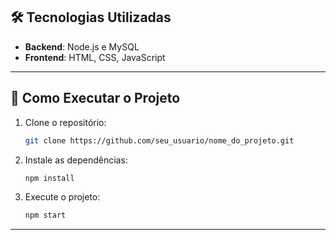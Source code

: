 

## 🛠️ Tecnologias Utilizadas

- **Backend**: Node.js e MySQL
- **Frontend**: HTML, CSS, JavaScript

---

## 🚀 Como Executar o Projeto

1. Clone o repositório:
    ```bash
    git clone https://github.com/seu_usuario/nome_do_projeto.git
    ```
   
2. Instale as dependências:
    ```bash
    npm install
    ```

3. Execute o projeto:
    ```bash
    npm start
    ```

---